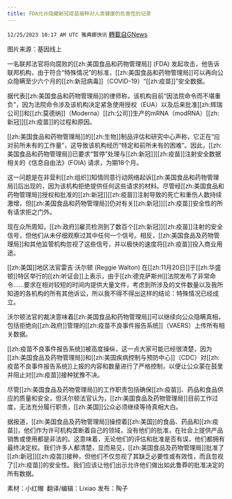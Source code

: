 ```yaml
---
title: FDA允许隐藏新冠疫苗接种对人类健康的危害性的记录
---
```

`12/25/2023 10:17 AM UTC 雅典娜快讯` [轉載自GNews](https://gnews.org/articles/2149439)

图片来源：基因线上

一名联邦法官将向腐败的[[zh:美国食品和药物管理局]] (FDA) 发起攻击，他告诉联邦机构，由于符合“特殊情况”的标准，[[zh:美国食品和药物管理局]]可以再向公众隐瞒至少六个月的[[zh:新冠病毒]]（COVID-19）“[[zh:疫苗]]”安全数据。

据代表[[zh:美国食品和药物管理局]]的律师称，该机构目前“因法院命令而不堪重负”，因为法院命令涉及该机构决定紧急使用授权（EUA）以及后来批准[[zh:辉瑞公司]]和[[zh:莫德纳]]（Moderna）[[zh:公司]]生产的mRNA（modRNA）[[zh:新冠]][[zh:疫苗]]的过程和原因。

[[zh:美国食品和药物管理局]]的[[zh:生物]]制品评估和研究中心声称，它正在“应对前所未有的工作量”，这导致该机构经历“特定和前所未有的困难”。因此，[[zh:美国食品和药物管理局]]已要求“暂停”处理与[[zh:新冠]][[zh:疫苗]]注射安全数据相关的《信息自由法》(FOIA) 请求，为期18个月。

这一问题是在非营利[[zh:组织]]知情同意行动网络起诉[[zh:美国食品和药物管理局]]后出现的，因为该机构拒绝提供任何这些请求的材料。尽管经[[zh:美国食品和药物管理局]]授权和批准的[[zh:新冠]][[zh:疫苗]]注射导致的死亡和重伤人数持续激增，但[[zh:美国食品和药物管理局]]仍对有关[[zh:新冠]][[zh:疫苗]]安全性的所有请求拒之门外。

现在众所周知，[[zh:政府]]雇员检测到了数百个[[zh:新冠]][[zh:疫苗]]注射的安全信号，但他们从未仔细观察过其中任何一个信号。相反，[[zh:美国食品及药物管理局]]和其他监管机构忽视了这些信号，并以极快的速度将[[zh:疫苗]]投入商业用途。

[[zh:美国]]地区法官雷吉·沃尔顿 (Reggie Walton) 在[[zh:11月20日]]于[[zh:华盛顿]]特区举行的[[zh:听证会]]上表示，由于[[zh:德克萨斯州]]法院发布了非常命令......要求在相对较短的时间内提供大量文件，考虑到所涉及的文件数量以及我所知道的各机构的所有其他诉讼，所以我不得不得出这样的结论：特殊情况已经成立。

沃尔顿法官的裁决意味着[[zh:美国食品和药物管理局]]可以继续向公众隐瞒真相，包括拒绝向[[zh:政府]]管理的[[zh:疫苗不良事件报告系统]]（VAERS）上传所有相关数据。

[[zh:疫苗不良事件报告系统]]被高度操纵，这一点大家可能已经很清楚，因为[[zh:美国食品及药物管理局]]和[[zh:美国疾病控制与预防中心]]（CDC）对[[zh:疫苗不良事件报告系统]]上报的内容和数量进行了严格控制，以便让公众蒙在鼓里并阻止对[[zh:疫苗]]接种犹豫不决。

尽管[[zh:美国食品及药物管理局]]的工作职责包括确保[[zh:疫苗]]、药品和食品供应的质量和安全，但沃尔顿法官认为，[[zh:美国食品及药物管理局]]目前工作过度，无法充分履行职责，[[zh:美国]]公众必须继续等待真相大白。

据报道，[[zh:美国食品及药物管理局]]操控着[[zh:美国]]的食品、药品和[[zh:疫苗]]，他们作为许可机构垄断着自己的领域，没有他们的批准，在社会上提供产品销售或使用都是非法的。这意味着，无论他们的评估和批准是否有误，他们都拥有最终决定权。我们许多人都清楚，显而易见，[[zh:美国食品及药物管理局]]批准了[[zh:新冠]][[zh:疫苗]]接种，但他们不仅忽视了其缺乏必要性或有效性，而且忽视了[[zh:疫苗]]的安全性。我们应该让他们出示允许他们做出如此鲁莽的批准决定的所有数据。

        
素材：小红帽   翻译/编辑：Lixiao  发布：陶子


